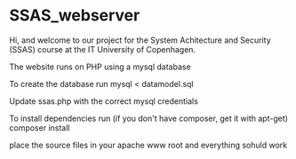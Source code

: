 # SSAS_webserver
Hi, and welcome to our project for the System Achitecture and Security (SSAS) course at the IT University of Copenhagen.

The website runs on PHP using a mysql database

To create the database run
mysql < datamodel.sql

Update ssas.php with the correct mysql credentials

To install dependencies run (if you don't have composer, get it with apt-get)
composer install

place the source files in your apache www root and everything sohuld work
